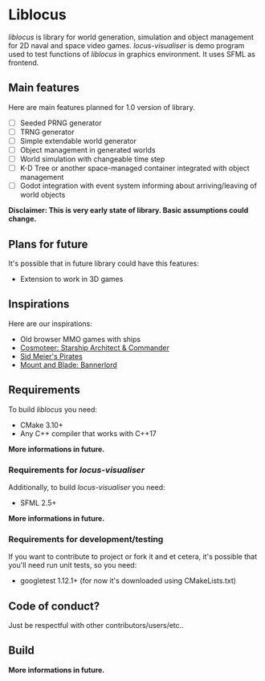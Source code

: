 # Liblocus

*liblocus* is library for world generation, simulation and object management for 2D naval and space video games.
*locus-visualiser* is demo program used to test functions of *liblocus* in graphics environment. It uses SFML as frontend.

## Main features

Here are main features planned for 1.0 version of library.
 - [ ] Seeded PRNG generator
 - [ ] TRNG generator
 - [ ] Simple extendable world generator
 - [ ] Object management in generated worlds
 - [ ] World simulation with changeable time step
 - [ ] K-D Tree or another space-managed container integrated with object management
 - [ ] Godot integration with event system informing about arriving/leaving of world objects

**Disclaimer: This is very early state of library. Basic assumptions could change.**

## Plans for future

It's possible that in future library could have this features:

 - Extension to work in 3D games

## Inspirations
Here are our inspirations:

 - Old browser MMO games with ships
 - [Cosmoteer: Starship Architect & Commander](https://store.steampowered.com/app/799600/Cosmoteer_Starship_Architect__Commander/)
 - [Sid Meier's Pirates](https://store.steampowered.com/app/3920/Sid_Meiers_Pirates/)
 - [Mount and Blade: Bannerlord](https://store.steampowered.com/app/261550/Mount__Blade_II_Bannerlord/)

## Requirements
To build *liblocus* you need:

 - CMake 3.10+
 - Any C++ compiler that works with C++17
 
 **More informations in future.**

### Requirements for *locus-visualiser*
Additionally, to build *locus-visualiser* you need:

 - SFML 2.5+

**More informations in future.**

### Requirements for development/testing
If you want to contribute to project or fork it and et cetera, it's possible that you'll need run unit tests, so you need:

 - googletest 1.12.1+ (for now it's downloaded using CMakeLists.txt)

## Code of conduct?

Just be respectful with other contributors/users/etc..

## Build

 **More informations in future.**
